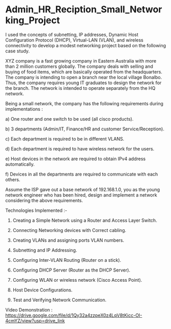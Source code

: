 # Admin_HR_Reciption_Small_Networking_Project



I used the concepts of subnetting, IP addresses, Dynamic Host Configuration Protocol (DHCP), Virtual-LAN (VLAN), and wireless connectivity to develop a modest networking project based on the following case study.



XYZ company is a fast growing company in Eastern Australia with more than 2 million customers globally. The company deals with selling and buying of food items, which are basically operated from the headquarters. The company is intending to open a branch near the local village Bonalbo. Thus, the company requires young IT graduates to design the network for the branch. The network is intended to operate separately from the HQ network.



Being a small network, the company has the following requirements during implementations :




a) One router and one switch to be used (all cisco products).





b) 3 departments (Admin/IT, Finance/HR and customer Service/Reception).





c) Each department is required to be in different VLANS.





d) Each department is required to have wireless network for the users.





e) Host devices in the network are required to obtain IPv4 address automatically.





f) Devices in all the departments are required to communicate with each others.






Assume the ISP gave out a base network of 192.168.1.0, you as the young network engineer who has been hired, design and implement a network considering the above requirements.




Technologies Implemented :- 





1) Creating a Simple Network using a Router and Access Layer Switch.






2) Connecting Networking devices with Correct cabling.







3) Creating VLANs and assigning ports VLAN numbers.







4) Subnetting and IP Addressing.





5) Configuring Inter-VLAN Routing (Router on a stick).






6) Configuring DHCP Server (Router as the DHCP Server).






7) Configuring WLAN or wireless network (Cisco Access Point).






8) Host Device Configurations.






9) Test and Verifying Network Communication.






Video Demonstration : https://drive.google.com/file/d/1Qy32a4zzpeX0z4LqV8tKicc-OI-4cmYZ/view?usp=drive_link

